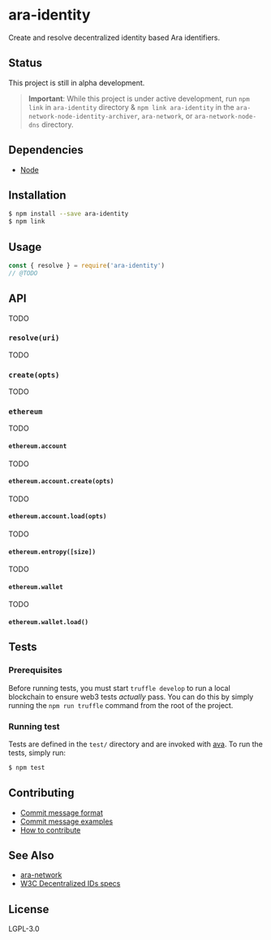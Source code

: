ara-identity
============

Create and resolve decentralized identity based Ara identifiers.


## Status
This project is still in alpha development.

> **Important**: While this project is under active development, run `npm link` in `ara-identity` directory & `npm link ara-identity` in the `ara-network-node-identity-archiver`, `ara-network`, or `ara-network-node-dns` directory.

## Dependencies
- [Node](https://nodejs.org/en/download/)

## Installation

```sh
$ npm install --save ara-identity
$ npm link
```

## Usage

```js
const { resolve } = require('ara-identity')
// @TODO
```

## API

TODO

### `resolve(uri)`

TODO

### `create(opts)`

TODO

### `ethereum`

TODO

#### `ethereum.account`

TODO

#### `ethereum.account.create(opts)`

TODO

#### `ethereum.account.load(opts)`

TODO

#### `ethereum.entropy([size])`

TODO

#### `ethereum.wallet`

TODO

#### `ethereum.wallet.load()`

## Tests

### Prerequisites

Before running tests, you must start `truffle develop` to run a local
blockchain to ensure web3 tests _actually_ pass. You can do this by
simply running the `npm run truffle` command from the root of the
project.

### Running test

Tests are defined in the `test/` directory and are invoked with
[ava](https://github.com/avajs/ava). To run the tests, simply run:

```sh
$ npm test
```

## Contributing
- [Commit message format](/.github/COMMIT_FORMAT.md)
- [Commit message examples](/.github/COMMIT_FORMAT_EXAMPLES.md)
- [How to contribute](/.github/CONTRIBUTING.md)

## See Also
- [ara-network](https://github.com/AraBlocks/ara-network)
- [W3C Decentralized IDs specs](https://w3c-ccg.github.io/did-spec/)

## License

LGPL-3.0

